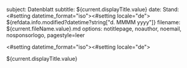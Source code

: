 subject:	Datenblatt
subtitle:	${current.displayTitle.value}
date:			Stand: <#setting datetime_format="iso"><#setting locale="de"> ${refdata.info.modified?datetime?string["d. MMMM yyyy"]}
filename:	${current.fileName.value}.md
options:	notitlepage, noauthor, noemail, nosponsorlogo, pagestyle=leer

<#setting datetime_format="iso"><#setting locale="de">

<!--

	{
		\footnotesize
		\sffamily

		\begin{longtabu}[l]{@{}>{\scriptsize\bfseries}p{.23\textwidth}@{\hspace{.02\textwidth}}p{.75\textwidth}@{}}\savetabu{tablayout}

			\multicolumn{2}{@{}l@{}}{\textbf{Sichtbar für Click-TT, Vereine, DTTB, andere VSR, VSRA}}\\
			\midrule
				Name & -->${current.displayTitle.value}<!--\\
				Ausbildung & -->${current.highestTrainingLevel.type.shorttitle.value} (${current.highestTrainingLevel.type.title.value})<!--\\
				Mitglied bei & -->${current.member.displayText.value}<!--\\
				<#if current.reffor??>Schiedst für & -->${current.reffor.displayText.value}<!--\\</#if>
			\bottomrule
		\end{longtabu}

		\begin{longtabu}[l]{\preamble{tablayout}}

			\multicolumn{2}{@{}l@{}}{\textbf{Sichtbar für Vereine, DTTB, andere VSR, VSRA}}\\
			\midrule
				E-Mail & --><#list current.EMail as email>${email.displayTitle.value}<#sep>; </#sep><#else>---</#list><!--\\
				Telefon & --><#list current.phoneNumber as phonenumber>${phonenumber.displayTitle.value}<#sep>; </#sep><#else>---</#list><!--\\
				Geschlecht & -->${current.sexType.displayText.value}<!--\\
			\bottomrule
		\end{longtabu}

		\begin{longtabu}[l]{\preamble{tablayout}}

			\multicolumn{2}{@{}l@{}}{\textbf{Sichtbar für DTTB, VSRA}}\\
			\midrule
				Geburtstag & --><#if current.birthday?? >${current.birthday.value?date['yyyy-MM-dd']?string['dd.MM.yyyy']}<#else>---</#if><!--\\
			\bottomrule
		\end{longtabu}

		\begin{longtabu}[l]{\preamble{tablayout}}

			\multicolumn{2}{@{}l@{}}{\textbf{Sichtbar für andere VSR, VSRA}}\\
			\midrule
				Status & -->${current.status.title.value}<!--\\
				Nächste Fortbildung & --><#if current.nextTrainingUpdate?? >${current.nextTrainingUpdate.value?date['yyyy-MM-dd']?string['yyyy']}</#if><!--\\
			\bottomrule
		\end{longtabu}

		\begin{longtabu}[l]{\preamble{tablayout}}

			\multicolumn{2}{@{}l@{}}{\textbf{Sichtbar für VSRA}}\\
			\midrule
				VSR-Mitteilungen & --><#if current.EMail?? && (current.EMail?size > 0) >per E-Mail<#if current.docsByLetterCombined.value> und </#if></#if><#if current.docsByLetterCombined.value>per Brief</#if><!--\\
				Adresse & --><#list current.address as address>${address.displayTitle.value}<#sep>; </#sep><#else>---</#list><!--\\
				URL & --><#list current.URL as url>${url.displayTitle.value}<#sep>; </#sep><#else>---</#list><!--\\
				Bevorzugt schiedsen & --><#list current.prefer as prefer>${prefer.displayText.value}<#sep>; </#sep><#else>---</#list><!--\\
				Nicht schiedsen & --><#list current.avoid as avoid>${avoid.displayText.value}<#sep>; </#sep><#else>---</#list><!--\\
				<#list current.trainingLevel as traininglevel>
					-->${traininglevel.type.displayText.value} seit<!-- & --><#if traininglevel.since?? >${traininglevel.since.value?date['yyyy-MM-dd']?string['dd.MM.yyyy']}<#else>---</#if><!--\\
				</#list>
				Letzte Fortbildung & --><#if current.lastTrainingUpdate?? >${current.lastTrainingUpdate.value?date['yyyy-MM-dd']?string['dd.MM.yyyy']}</#if><!--\\
				<#if current.remark??>Anmerkung & -->${current.remark.value}<!--\\</#if>
			\bottomrule
		\end{longtabu}
	}

-->
